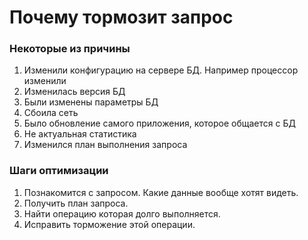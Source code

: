 # Почему тормозит запрос

### Некоторые из причины
  1. Изменили конфигурацию на сервере БД. Например процессор изменили
  2. Изменилась версия БД
  3. Были изменены параметры БД
  4. Сбоила сеть
  5. Было обновление самого приложения, которое общается с БД
  6. Не актуальная статистика
  7. Изменился план выполнения запроса
  

### Шаги оптимизации
  1. Познакомится с запросом. Какие данные вообще хотят видеть. 
  2. Получить план запроса. 
  3. Найти операцию которая долго выполняется.
  4. Исправить торможение этой операции.